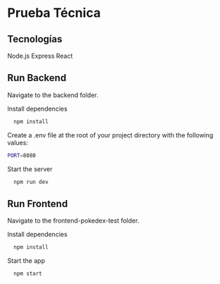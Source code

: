 
# Prueba Técnica




## Tecnologías
Node.js
Express
React 
## Run Backend


Navigate to the backend folder.

Install dependencies

```bash
  npm install
```

Create a .env file at the root of your project directory with the following values:




```bash
PORT=8080
```

Start the server

```bash
  npm run dev
```


## Run Frontend

Navigate to the frontend-pokedex-test folder.

Install dependencies

```bash
  npm install
```

Start the app

```bash
  npm start 
```
